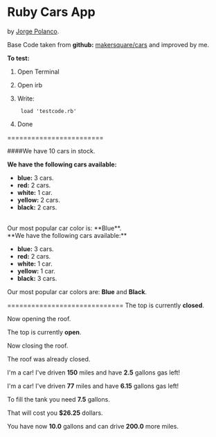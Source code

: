 # Ruby Cars App

by [Jorge Polanco](http://www.drjorgepolanco.com/).

Base Code taken from **github:** [makersquare/cars](https://github.com/makersquare/cars/blob/master/cars.rb) and improved by me.

**To test:**

1. Open Terminal
2. Open irb
3. Write: 
			
		load 'testcode.rb'
4. Done

========================

####We have 10 cars in stock.

**We have the following cars available:**

- **blue:** 3 cars. 		
- **red:** 2 cars.
- **white:** 1 car.
- **yellow:** 2 cars.
- **black:** 2 cars.

<br>
Our most popular car color is: **Blue**.

<br>
**We have the following cars available:**

- **blue:** 3 cars.
- **red:** 2 cars.
- **white:** 1 car.
- **yellow:** 1 car.
- **black:** 3 cars.

Our most popular car colors are: **Blue** and **Black**.

=============================
The top is currently **closed**.

Now opening the roof.

The top is currently **open**.

Now closing the roof.

The roof was already closed.

I'm a car! I've driven **150** miles and have **2.5** gallons gas left!

I'm a car! I've driven **77** miles and have **6.15** gallons gas left!

To fill the tank you need **7.5** gallons.

That will cost you **$26.25** dollars.

You have now **10.0** gallons and can drive **200.0** more miles.